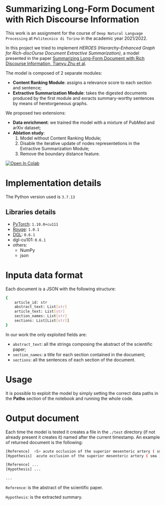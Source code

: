 # Summarizing Long-Form Document with Rich Discourse Information

This work is an assignment for the course of `Deep Natural Language Processing` at `Politecnico di Torino` in the academic year 2021/2022. 

In this project we tried to implement *HEROES (Hierarchy-Enhanced Graph for Rich-discOurse Document Extractive Summarization)*, a model presented in the paper [Summarizing Long-Form Document with Rich Discourse Information, Tianyu Zhu et al](https://dl.acm.org/doi/abs/10.1145/3459637.3482396). 

The model is composed of 2 separate modules:
* **Content Ranking Module**: assigns a relevance score to each section and sentence;
* **Extractive Summarization Module**: takes the digested documents produced by the first module and exracts summary-worthy sentences by means of heretorgeneous graphs.

We proposed two extensions:
* **Data enrichment**: we trained the model with a mixture of PubMed and arXiv dataset;
* **Ablation study**: 
  1. Model without Content Ranking Module;
  2. Disable the iterative update of nodes representetions in the Extractive Summarization Module;
  3. Remove the boundary distance feature.

[![Open In Colab](https://colab.research.google.com/assets/colab-badge.svg)](https://colab.research.google.com/drive/14xPy1cdP-6FiDkWaMR-m4RfgntJh5H5e?usp=sharing)

# Implementation details
The Python version used is `3.7.13`
## Libraries details
- [PyTorch](https://pytorch.org/): `1.10.0+cu111`
- [Rouge](https://github.com/pltrdy/rouge): `1.0.1`
- [DGL](http://dgl.ai): `0.6.1`
- dgl-cu101: `0.6.1`
- others:
  -  NumPy
  -  json

# Inputa data format
Each document is a JSON with the following structure:
```bash
{
    article_id: str
    abstract_text: List[str]
    article_text: List[str]
    section_names: List[str]
    sections: List[List[str]]
}
```
In our work the only exploited fields are: 
- `abstract_text`: all the strings composing the abstract of the scientific paper;
- `section_names`: a title for each section contained in the document; 
- `sections`: all the sentences of each section of the document.

# Usage
It is possible to exploit the model by simply setting the correct data paths in the **Paths** section of the notebook and running the whole code.

# Output document
Each time the model is tested it creates a file in the `./test` directory (if not already present it creates it) named after the current timestamp. An example of returned document is the following:
```bash
[Reference]  <S> acute occlusion of the superior mesenteric artery ( sma ) causes extensive bowel necrosis , resulting in a poor prognosis with an extremely high mortality rate . </S> <S> an 82-year - old woman was admitted to our hospital with the complaint of abdominal pain . </S> <S> she was diagnosed as having acute sma occlusion by enhanced ct . </S> <S> five hours from onset , the first thrombolytic therapy with urokinase was performed , but failed to complete thrombolysis and recanalization of peripheral blood flow . </S> <S> an exploratory laparotomy following the first thrombolytic therapy showed a mild ischemic change in the affected intestine and mesentery , but no sign of necrosis . </S> <S> after the laparotomy , local thrombolytic therapy with angiographic evaluation of blood flow at 24 , 36 and 48 h from the first thrombolysis was performed . as a result , </S> <S> the residual thrombus disappeared and all branches of the sma became well visualized . </S> <S> the patient was discharged well without a second - look operation or major bowel resection . </S> <S> sequential intermittent thrombolytic therapy with meticulous angiographic evaluation of blood flow is effective for early - stage acute sma occlusion . </S>
[Hypothesis]  acute occlusion of the superior mesenteric artery ( sma ) causes extensive intestinal necrosis due to the difficulty of early diagnosis , resulting in poor prognosis , with a high postoperative mortality rate of 65.2% .a mild ischemic change was observed at the intestinal wall from the jejunum 40 cm distal from the treitz ligament to the ascending colon , but no apparent necrosis .early thrombolytic therapy can not always induce complete thrombolysis , and even if intestinal necrosis is avoided by administration of initial thrombolytic therapy , indications for additional thrombolytic therapy or the method for monitoring intestinal viability during subsequent follow - up have not been established . in this report , we present a case of acute sma occlusion diagnosed early after onset that was successfully treated by sequential and intermittent thrombolytic therapy by intraarterial urokinase infusion with angiographic evaluation of blood flow , thereby avoiding intestinal resection .recent reports indicate that selective thrombolytic therapy with intraarterial infusion of urokinase is effective for acute sma occlusion diagnosed early after onset .24 h after the laparotomy , a second angiography was performed via the catheter that remained in place after first angiography , because clinical signs such as abdominal pain suggested the progression of intestinal ischemia .blood flow in the mesentery was well palpable at the central portion of the sma , while peripheral blood flow was not palpable .the operation was completed without intestinal resection or direct removal of the thrombus from the sma .

[Reference] ...
[Hypothesis] ...

...
```
`Reference`: is the abstract of the scientific paper.

`Hypothesis`: is the extracted summary.
